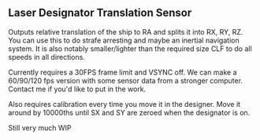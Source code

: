 ## Laser Designator Translation Sensor
Outputs relative translation of the ship to RA and splits it into RX, RY, RZ. You can use this to do strafe arresting and maybe an inertial navigation system. 
It is also notably smaller/lighter than the required size CLF to do all speeds in all directions.

Currently requires a 30FPS frame limit and VSYNC off. We can make a 60/90/120 fps version with some sensor data from a stronger computer. 
Contact me if you'd like to put in the work.

Also requires calibration every time you move it in the designer. Move it around by 10000ths until SX and SY are zeroed when the designator is on.

Still very much WIP
